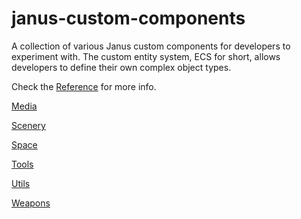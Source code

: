 # janus-custom-components

A collection of various Janus custom components for developers to experiment with. The custom entity system, ECS for short, allows developers to define their own complex object types.

Check the [Reference](https://github.com/jbaicoianu/janusweb/wiki/Scripting-Support-2.0) for more info.


[Media](https://github.com/madjin/janus-custom-components/blob/master/media/index.md)

[Scenery](https://github.com/madjin/janus-custom-components/blob/master/scenery/index.md)

[Space](https://github.com/madjin/janus-custom-components/blob/master/space/index.md)

[Tools](https://github.com/madjin/janus-custom-components/blob/master/tools/index.md)

[Utils](https://github.com/madjin/janus-custom-components/blob/master/utils/index.md)

[Weapons](https://github.com/madjin/janus-custom-components/blob/master/weapons/index.md)

